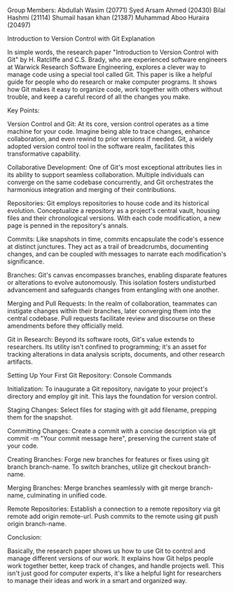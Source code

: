 Group Members:
Abdullah Wasim (20771)
Syed Arsam Ahmed (20430)
Bilal Hashmi (21114)
Shumail hasan khan (21387)
Muhammad Aboo Huraira (20497)

Introduction to Version Control with Git Explanation

In simple words, the research paper "Introduction to Version Control with Git" by H. Ratcliffe and C.S. Brady, who are experienced software engineers at Warwick Research Software Engineering, explores a clever way to manage code using a special tool called Git. This paper is like a helpful guide for people who do research or make computer programs. It shows how Git makes it easy to organize code, work together with others without trouble, and keep a careful record of all the changes you make.

Key Points:

Version Control and Git: At its core, version control operates as a time machine for your code. Imagine being able to trace changes, enhance collaboration, and even rewind to prior versions if needed. Git, a widely adopted version control tool in the software realm, facilitates this transformative capability.

Collaborative Development: One of Git's most exceptional attributes lies in its ability to support seamless collaboration. Multiple individuals can converge on the same codebase concurrently, and Git orchestrates the harmonious integration and merging of their contributions.

Repositories: Git employs repositories to house code and its historical evolution. Conceptualize a repository as a project's central vault, housing files and their chronological versions. With each code modification, a new page is penned in the repository's annals.

Commits: Like snapshots in time, commits encapsulate the code's essence at distinct junctures. They act as a trail of breadcrumbs, documenting changes, and can be coupled with messages to narrate each modification's significance.

Branches: Git's canvas encompasses branches, enabling disparate features or alterations to evolve autonomously. This isolation fosters undisturbed advancement and safeguards changes from entangling with one another.

Merging and Pull Requests: In the realm of collaboration, teammates can instigate changes within their branches, later converging them into the central codebase. Pull requests facilitate review and discourse on these amendments before they officially meld.

Git in Research: Beyond its software roots, Git's value extends to researchers. Its utility isn't confined to programming; it's an asset for tracking alterations in data analysis scripts, documents, and other research artifacts.

Setting Up Your First Git Repository: Console Commands

Initialization: To inaugurate a Git repository, navigate to your project's directory and employ git init. This lays the foundation for version control.

Staging Changes: Select files for staging with git add filename, prepping them for the snapshot.

Committing Changes: Create a commit with a concise description via git commit -m "Your commit message here", preserving the current state of your code.

Creating Branches: Forge new branches for features or fixes using git branch branch-name. To switch branches, utilize git checkout branch-name.

Merging Branches: Merge branches seamlessly with git merge branch-name, culminating in unified code.

Remote Repositories: Establish a connection to a remote repository via git remote add origin remote-url. Push commits to the remote using git push origin branch-name.

Conclusion:

Basically, the research paper shows us how to use Git to control and manage different versions of our work. It explains how Git helps people work together better, keep track of changes, and handle projects well. This isn't just good for computer experts, it's like a helpful light for researchers to manage their ideas and work in a smart and organized way.

